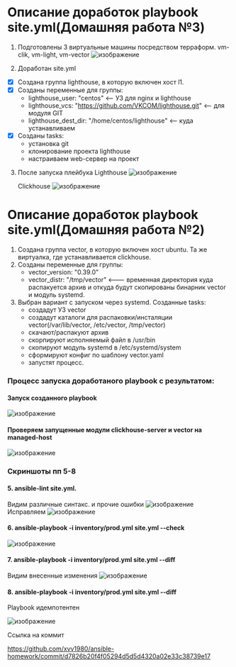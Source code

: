# Описание доработок playbook site.yml(Домашняя работа №3)
1. Подготовлены 3 виртуальные машины посредством терраформ. vm-clik, vm-light, vm-vector
   ![изображение](https://github.com/xvv1980/ansible-homework/assets/169840386/47a9f47d-2a74-4a89-b9d2-39d41ef96660)

2. Доработан site.yml
  - [x] Создана группа lighthouse, в которую включен хост l1.    
  - [x] Созданы переменные для группы:
       * lighthouse_user: "centos"                                   <-- УЗ для nginx и lighthouse
       * lighthouse_vcs: "https://github.com/VKCOM/lighthouse.git"   <-- для модуля GIT
       * lighthouse_dest_dir: "/home/centos/lighthouse"              <-- куда устанавливаем
  - [x] Созданы tasks:
       * установка git
       * клонирование проекта lighthouse
       * настраиваем web-сервер на проект

 3. После запуска плейбука
    Lighthouse
    ![изображение](https://github.com/xvv1980/ansible-homework/assets/169840386/86abdb2a-6eb3-483d-8eea-b34fc01a804d)

    Clickhouse
    ![изображение](https://github.com/xvv1980/ansible-homework/assets/169840386/634c6e2f-d087-4a41-9914-12d6308026db)



   

# Описание доработок playbook site.yml(Домашняя работа №2)

1. Создана группа vector, в которую включен хост ubuntu. Та же виртуалка, где устанавливается clickhouse.
2. Созданы переменные для группы:
   - vector_version: "0.39.0"
   - vector_distr: "/tmp/vector"   <--- временная директория куда распакуется архив и откуда будут скопированы бинарник vector и модуль systemd.
3. Выбран вариант с запуском через systemd.
   Созданные tasks:
     - создадут УЗ vector
     - создадут каталоги для распаковки/инсталяции  vector(/var/lib/vector, /etc/vector, /tmp/vector)
     - скачают/распакуют архив
     - скорпируют исполняемый файл в /usr/bin
     - скопируют модуль systemd в /etc/systemd/system
     - сформируют конфиг по шаблону  vector.yaml
     - запустят процесс.
       






### Процесс запуска доработаного playbook с результатом:

#### Запуск созданного playbook
![изображение](https://github.com/xvv1980/ansible-homework/assets/169840386/99dd9eea-901c-4d0d-aa30-2b36c23f27c9)
#### Проверяем запущенные модули clickhouse-server и vector на managed-host
![изображение](https://github.com/xvv1980/ansible-homework/assets/169840386/80e75277-3597-4930-9ee7-3839e13bbda9)

### Скриншоты пп 5-8
#### 5. ansible-lint site.yml.  
Видим различные синтакс. и прочие ошибки
![изображение](https://github.com/xvv1980/ansible-homework/assets/169840386/063a675a-0b67-44e9-af7c-fd9ff9d5f666)
Исправляем
![изображение](https://github.com/xvv1980/ansible-homework/assets/169840386/618802e2-6c47-4e04-b183-229215ca11f9)

#### 6. ansible-playbook -i inventory/prod.yml site.yml --check
![изображение](https://github.com/xvv1980/ansible-homework/assets/169840386/86adaff2-4329-4a3f-bcbe-1e81e2ed9298)

#### 7. ansible-playbook -i inventory/prod.yml site.yml --diff
Видим внесенные изменения
![изображение](https://github.com/xvv1980/ansible-homework/assets/169840386/6ac0d707-b533-4bdd-9afb-c6b2bb826313)

#### 8. ansible-playbook -i inventory/prod.yml site.yml --diff
Playbook идемпотентен

![изображение](https://github.com/xvv1980/ansible-homework/assets/169840386/5e9ccc1c-ceda-441d-a2cd-e61025d6c45c)


Ссылка на коммит

https://github.com/xvv1980/ansible-homework/commit/d7826b20f4f05294d5d5d4320a02e33c38739e17





